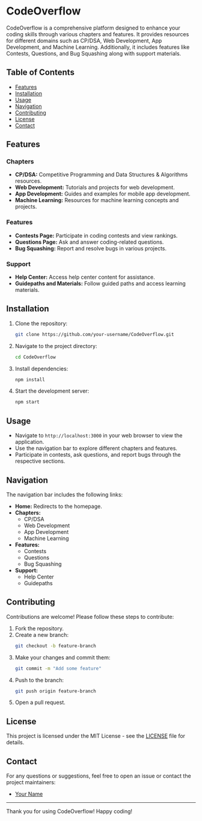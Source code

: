 # CodeOverflow

CodeOverflow is a comprehensive platform designed to enhance your coding skills through various chapters and features. It provides resources for different domains such as CP/DSA, Web Development, App Development, and Machine Learning. Additionally, it includes features like Contests, Questions, and Bug Squashing along with support materials.

## Table of Contents

- [Features](#features)
- [Installation](#installation)
- [Usage](#usage)
- [Navigation](#navigation)
- [Contributing](#contributing)
- [License](#license)
- [Contact](#contact)

## Features

### Chapters
- **CP/DSA:** Competitive Programming and Data Structures & Algorithms resources.
- **Web Development:** Tutorials and projects for web development.
- **App Development:** Guides and examples for mobile app development.
- **Machine Learning:** Resources for machine learning concepts and projects.

### Features
- **Contests Page:** Participate in coding contests and view rankings.
- **Questions Page:** Ask and answer coding-related questions.
- **Bug Squashing:** Report and resolve bugs in various projects.

### Support
- **Help Center:** Access help center content for assistance.
- **Guidepaths and Materials:** Follow guided paths and access learning materials.

## Installation

1. Clone the repository:
    ```bash
    git clone https://github.com/your-username/CodeOverflow.git
    ```

2. Navigate to the project directory:
    ```bash
    cd CodeOverflow
    ```

3. Install dependencies:
    ```bash
    npm install
    ```

4. Start the development server:
    ```bash
    npm start
    ```

## Usage

- Navigate to `http://localhost:3000` in your web browser to view the application.
- Use the navigation bar to explore different chapters and features.
- Participate in contests, ask questions, and report bugs through the respective sections.

## Navigation

The navigation bar includes the following links:
- **Home:** Redirects to the homepage.
- **Chapters:**
  - CP/DSA
  - Web Development
  - App Development
  - Machine Learning
- **Features:**
  - Contests
  - Questions
  - Bug Squashing
- **Support:**
  - Help Center
  - Guidepaths

## Contributing

Contributions are welcome! Please follow these steps to contribute:

1. Fork the repository.
2. Create a new branch:
    ```bash
    git checkout -b feature-branch
    ```
3. Make your changes and commit them:
    ```bash
    git commit -m "Add some feature"
    ```
4. Push to the branch:
    ```bash
    git push origin feature-branch
    ```
5. Open a pull request.

## License

This project is licensed under the MIT License - see the [LICENSE](LICENSE) file for details.

## Contact

For any questions or suggestions, feel free to open an issue or contact the project maintainers:

- [Your Name](mailto:your-email@example.com)

---

Thank you for using CodeOverflow! Happy coding!
